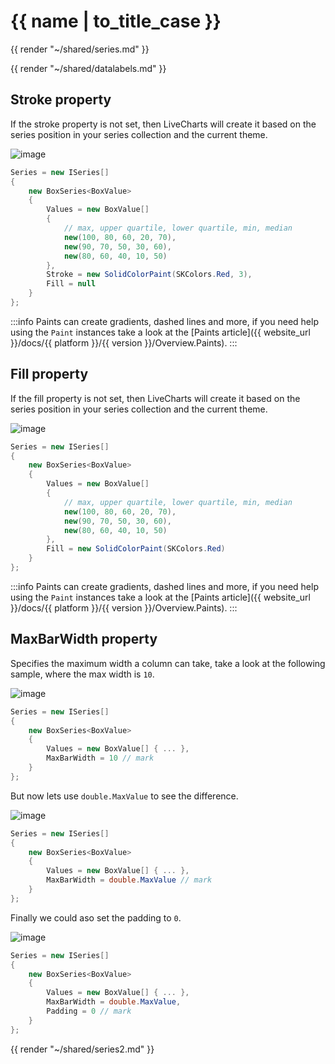 <!--
To get help on editing this file, see https://github.com/beto-rodriguez/LiveCharts2/blob/dev/docs/readme.md
-->

# {{ name | to_title_case }}

{{ render "~/shared/series.md" }}

{{ render "~/shared/datalabels.md" }}

## Stroke property

If the stroke property is not set, then LiveCharts will create it based on the series position in your series collection
and the current theme.

![image](https://raw.githubusercontent.com/beto-rodriguez/LiveCharts2/dev/docs/_assets/box-stroke.png)

```csharp
Series = new ISeries[]
{
    new BoxSeries<BoxValue>
    {
        Values = new BoxValue[]
        {
            // max, upper quartile, lower quartile, min, median
            new(100, 80, 60, 20, 70),
            new(90, 70, 50, 30, 60),
            new(80, 60, 40, 10, 50)
        },
        Stroke = new SolidColorPaint(SKColors.Red, 3),
        Fill = null
    }
};
```

:::info
Paints can create gradients, dashed lines and more, if you need help using the `Paint` instances take 
a look at the [Paints article]({{ website_url }}/docs/{{ platform }}/{{ version }}/Overview.Paints).
:::

## Fill property

If the fill property is not set, then LiveCharts will create it based on the series position in your series collection
and the current theme.

![image](https://raw.githubusercontent.com/beto-rodriguez/LiveCharts2/dev/docs/_assets/box-fill.png)

```csharp
Series = new ISeries[]
{
    new BoxSeries<BoxValue>
    {
        Values = new BoxValue[]
        {
            // max, upper quartile, lower quartile, min, median
            new(100, 80, 60, 20, 70),
            new(90, 70, 50, 30, 60),
            new(80, 60, 40, 10, 50)
        },
        Fill = new SolidColorPaint(SKColors.Red)
    }
};
```
:::info
Paints can create gradients, dashed lines and more, if you need help using the `Paint` instances take 
a look at the [Paints article]({{ website_url }}/docs/{{ platform }}/{{ version }}/Overview.Paints).
:::

## MaxBarWidth property

Specifies the maximum width a column can take, take a look at the following sample, where the max width is `10`.

![image](https://raw.githubusercontent.com/beto-rodriguez/LiveCharts2/dev/docs/_assets/box-mw10.png)

```csharp
Series = new ISeries[]
{
    new BoxSeries<BoxValue>
    {
        Values = new BoxValue[] { ... },
        MaxBarWidth = 10 // mark
    }
};
```

But now lets use `double.MaxValue` to see the difference.

![image](https://raw.githubusercontent.com/beto-rodriguez/LiveCharts2/dev/docs/_assets/box-mw-.png)

```csharp
Series = new ISeries[]
{
    new BoxSeries<BoxValue>
    {
        Values = new BoxValue[] { ... },
        MaxBarWidth = double.MaxValue // mark
    }
};
```

Finally we could aso set the padding to `0`.

![image](https://raw.githubusercontent.com/beto-rodriguez/LiveCharts2/dev/docs/_assets/box-mw-p0.png)

```csharp
Series = new ISeries[]
{
    new BoxSeries<BoxValue>
    {
        Values = new BoxValue[] { ... },
        MaxBarWidth = double.MaxValue,
        Padding = 0 // mark
    }
};
```

{{ render "~/shared/series2.md" }}
